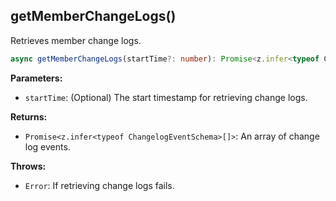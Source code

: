 ## getMemberChangeLogs()

Retrieves member change logs.

```typescript
async getMemberChangeLogs(startTime?: number): Promise<z.infer<typeof ChangelogEventSchema>[]>
```

**Parameters:**

- `startTime`: (Optional) The start timestamp for retrieving change logs.

**Returns:**

- `Promise<z.infer<typeof ChangelogEventSchema>[]>`: An array of change log events.

**Throws:**

- `Error`: If retrieving change logs fails.